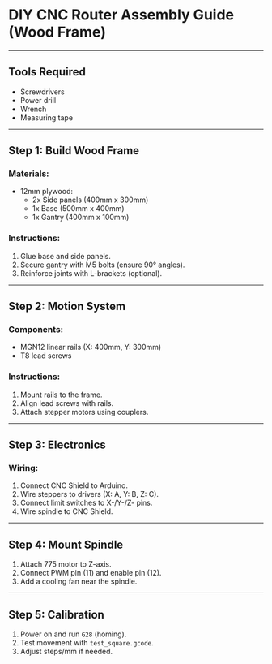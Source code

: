 # DIY CNC Router Assembly Guide (Wood Frame)  

---

## **Tools Required**  
- Screwdrivers  
- Power drill  
- Wrench  
- Measuring tape  

---

## **Step 1: Build Wood Frame**  
### **Materials**:  
- 12mm plywood:  
  - 2x Side panels (400mm x 300mm)  
  - 1x Base (500mm x 400mm)  
  - 1x Gantry (400mm x 100mm)  

### **Instructions**:  
1. Glue base and side panels.  
2. Secure gantry with M5 bolts (ensure 90° angles).  
3. Reinforce joints with L-brackets (optional).  

---

## **Step 2: Motion System**  
### **Components**:  
- MGN12 linear rails (X: 400mm, Y: 300mm)  
- T8 lead screws  

### **Instructions**:  
1. Mount rails to the frame.  
2. Align lead screws with rails.  
3. Attach stepper motors using couplers.  

---

## **Step 3: Electronics**  
### **Wiring**:  
1. Connect CNC Shield to Arduino.  
2. Wire steppers to drivers (X: A, Y: B, Z: C).  
3. Connect limit switches to X-/Y-/Z- pins.  
4. Wire spindle to CNC Shield.  

---

## **Step 4: Mount Spindle**  
1. Attach 775 motor to Z-axis.  
2. Connect PWM pin (11) and enable pin (12).  
3. Add a cooling fan near the spindle.  

---

## **Step 5: Calibration**  
1. Power on and run `G28` (homing).  
2. Test movement with `test_square.gcode`.  
3. Adjust steps/mm if needed.  
